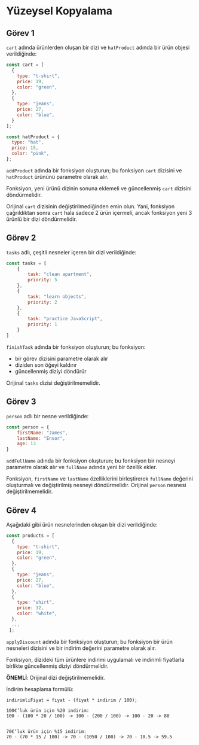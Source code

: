 # Yüzeysel Kopyalama

## Görev 1

`cart` adında ürünlerden oluşan bir dizi ve `hatProduct` adında bir ürün objesi verildiğinde:

```javascript
const cart = [
  {
    type: "t-shirt",
    price: 19,
    color: "green",
  },
  {
    type: "jeans",
    price: 27,
    color: "blue",
  }
];

const hatProduct = {
  type: "hat",
  price: 15,
  color: "pink",
};
```

`addProduct` adında bir fonksiyon oluşturun; bu fonksiyon `cart` dizisini ve `hatProduct` ürününü parametre olarak alır.

Fonksiyon, yeni ürünü dizinin sonuna eklemeli ve güncellenmiş `cart` dizisini döndürmelidir.

Orijinal `cart` dizisinin değiştirilmediğinden emin olun. Yani, fonksiyon çağrıldıktan sonra `cart` hala sadece 2 ürün içermeli, ancak fonksiyon yeni 3 ürünlü bir dizi döndürmelidir.

## Görev 2

`tasks` adlı, çeşitli nesneler içeren bir dizi verildiğinde:

```javascript
const tasks = [
    {
        task: "clean apartment",
        priority: 5
    },
    {
        task: "learn objects",
        priority: 2
    },
    {
        task: "practice JavaScript",
        priority: 1
    }
]
```

`finishTask` adında bir fonksiyon oluşturun; bu fonksiyon:

- bir görev dizisini parametre olarak alır
- diziden son öğeyi kaldırır
- güncellenmiş diziyi döndürür

Orijinal `tasks` dizisi değiştirilmemelidir.

## Görev 3

`person` adlı bir nesne verildiğinde:

```javascript
const person = {
    firstName: "James",
    lastName: "Ensor",
    age: 13
}
```

`addFullName` adında bir fonksiyon oluşturun; bu fonksiyon bir nesneyi parametre olarak alır ve `fullName` adında yeni bir özellik ekler.

Fonksiyon, `firstName` ve `lastName` özelliklerini birleştirerek `fullName` değerini oluşturmalı ve değiştirilmiş nesneyi döndürmelidir. Orijinal `person` nesnesi değiştirilmemelidir.

## Görev 4

Aşağıdaki gibi ürün nesnelerinden oluşan bir dizi verildiğinde:

```js
const products = [
  {
    type: "t-shirt",
    price: 19,
    color: "green",
  },
  {
    type: "jeans",
    price: 27,
    color: "blue",
  },
  {
    type: "shirt",
    price: 32,
    color: "white",
  },
  ...
 ];
```

`applyDiscount` adında bir fonksiyon oluşturun; bu fonksiyon bir ürün nesneleri dizisini ve bir indirim değerini parametre olarak alır.

Fonksiyon, dizideki tüm ürünlere indirimi uygulamalı ve indirimli fiyatlarla birlikte güncellenmiş diziyi döndürmelidir.

**ÖNEMLİ**: Orijinal dizi değiştirilmemelidir.

İndirim hesaplama formülü:

```plaintext
indirimliFiyat = fiyat - (fiyat * indirim / 100);

100€’luk ürün için %20 indirim:
100 - (100 * 20 / 100) -> 100 - (200 / 100) -> 100 - 20 -> 80


70€’luk ürün için %15 indirim:
70 - (70 * 15 / 100) -> 70 - (1050 / 100) -> 70 - 10.5 -> 59.5 
```